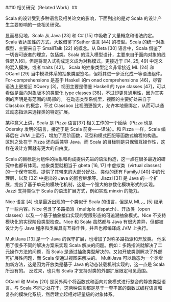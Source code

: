 ##10 相关研究（Related Work）##

Scala 的设计受到多种语言及相关论文的影响，下面列出的是对 Scala 的设计产生主要影响的一些相关研究。

显而易见地，Scala 从 Java [23] 和 C# [15] 中吸收了大量概念和语法约定。Scala 表达属性的方式，大致借鉴了Sather 语言 [44] 的模型。Scala 的统一对象模型，主要来自于 SmallTalk [22] 的概念。从 Beta [30] 语言中，Scala 借鉴了一切皆可嵌套的理念，包括类。Scala 的混入模型设计，主要来自于面向对象的线性混入[6]，但是将混入式构成定义成为对称模式，更接近于 [14, 25, 49] 中定义的混入模块，或者 traits [42]。 Scala 的抽象类型定义非常接近 ML [24] 和 OCaml [29] 当中模块体系的抽象类型签名，但将其进一步泛化成一等语法组件。 For-comprehensions 是基于 Haskell 的m onad comprehensions [46]，尽管语法上更接近 XQuery [3]。视图主要是借鉴 Haskell 的 type classes [47]，可以看做是面向对象版本的类型化 type classes [38]，不过却更具通用性，因为其实例的声明是有范围的/局部的。 在动态类型系统里，视图的主要好处来自于 Classbox 的概念，不过 Classbox 比视图更强大，允许本地重绑定，从而可以通过动态指派来选择类的特定扩展。

某种意义上讲，Scala 是 Pizza 语言[37] 相关工作的一个延续（Pizza 也是 Odersky 发明的语言，接近于是 Scala 前身——译注）。和 Pizza 一样，Scala 编译后在 JVM 上运行，增加了高阶函数，泛型和模式匹配等函数式编程的构造。 区别之处在于 Pizza 还向后兼容 Java，而 Scala 的目标则是只保留互操作性，这样在设计方面就有更大的自由度。

Scala 的目标是为组件的抽象和构成提供先进的语法构造，这一点在很多最近的研究中也都有体现。抽象类型就相当于 gbeta [16, 17] 中虚拟类（virtual classes）的一个保守实现，提供了其带来的大部分好处。 类似的还有 FamilyJ [40] 中的代理层，以及 [32] 中提出的 Java 的嵌套继承等。Jiazzi [31] 是 Java 的一个扩展，提出了基于单元的模块化机制，这是一个强大的参数化模块形式的实现。 Jazzi 支持类似于 Scala 的语法扩展方式，例如实现 minxin 的能力。

Nice 语言 [4] 也是最近出现的一个类似于 Scala 的语言，但是从 ML<sub><=</sub> [5] 继承了一些内容。Nice 包含了多路指派（multiple dispatch）、开放类（open classes）以及一个基于抽象接口实现的受限形态的可追溯抽象模式。Nice 不支持模块化的实现阶段类型检查。Nice 和 Scala 虽然都与 Java 有很大差异，但都被设计为与 Java 程序和类库具有互操作性，并且也都编译成 JVM 上执行。

MultiJava [13] 是一个 Java 的保守扩展，也增加了对称多路指派和开放类。 他采用了很多不同的解决方案来实现 Scala 解决的问题。例如：多路指派就解决了二元操作方法的问题，而 Scala 是通过抽象类型解决的。又如开放类则解决了外部可扩展性问题，而 Scala 使通过视图来解决的。 MultiJava 可以动态为一个类增加新方法，这是因为开放类是基于 Java 的动态装载机制实现的，这一点是 Scala 所没有的。 反过来，也只有 Scala 才支持对类的外部扩展限定可见范围。

OCaml 和 Moby [20] 是另外两个将函数式和面向对象模式进行整合的静态类型语言。与 Scala 不同之处在于，这两种语言都是基于一套丰富的函数式编程语言和复杂的模块化系统，然后建立起相对轻量级的对象体系。
